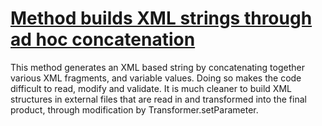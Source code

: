 # [Method builds XML strings through ad hoc concatenation](http://fb-contrib.sourceforge.net/bugdescriptions.html#CBX_CUSTOM_BUILT_XML)

This method generates an XML based string by concatenating together various
			XML fragments, and variable values. Doing so makes the code difficult to read, modify
			and validate. It is much cleaner to build XML structures in external files that are
			read in and transformed into the final product, through modification by Transformer.setParameter.